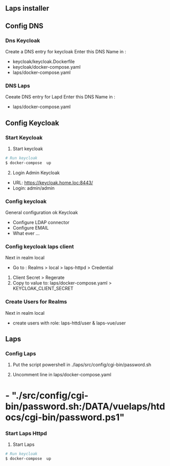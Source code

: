 Laps installer
-------------------

## Config DNS

### Dns Keycloak
Create a DNS entry for keycloak
Enter this DNS Name in :
* keycloak/keycloak.Dockerfile
* keycloak/docker-compose.yaml
* laps/docker-compose.yaml

### DNS Laps
Ceeate DNS entry for Lapd
Enter this DNS Name in :
* laps/docker-compose.yaml



## Config Keycloak

### Start Keycloak

1. Start keycloak
```sh
# Run keycloak 
$ docker-compose  up
```
2. Login Admin Keycloak
* URL: https://keycloak.home.loc:8443/
* Login: admin/admin

### Config keycloak 
General configuration ok Keycloak
* Configure LDAP connector
* Configure EMAIL
* What ever ...

  
### Config keycloak laps client
Next in realm local
* Go to : Realms > local > laps-httpd > Credential
1. Client Secret > Regerate
2. Copy to value to: laps/docker-compose.yaml > KEYCLOAK_CLIENT_SECRET


### Create Users for Realms
Next in realm local
* create users with role: laps-httd/user & laps-vue/user

## Laps 
### Config Laps
1. Put the script powershell in
./laps/src/config/cgi-bin/password.sh

2. Uncomment line in laps/docker-compose.yaml
#  - "./src/config/cgi-bin/password.sh:/DATA/vuelaps/htdocs/cgi-bin/password.ps1"

### Start Laps Httpd
1. Start Laps
```sh
# Run keycloak 
$ docker-compose  up
```
